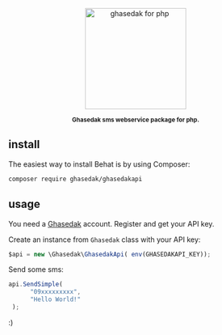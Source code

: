 <p align="center">
    <img src="media/g4n.png"
         height="200" alt="ghasedak for php">
</p>

 
<p align="center"><sup><strong> Ghasedak sms webservice package for php. </strong></sup></p>

## install

The easiest way to install Behat is by using Composer:

```sh
composer require ghasedak/ghasedakapi
```
 

## usage
 

You need a [Ghasedak](https://ghasedakapi.com) account. Register and get your API key.

Create an instance from `Ghasedak` class with your API key:

```javascript
$api = new \Ghasedak\GhasedakApi( env(GHASEDAKAPI_KEY));
```

Send some sms:

```javascript
api.SendSimple( 
	  "09xxxxxxxxx",
      "Hello World!"
 );
```

:)

##
 
